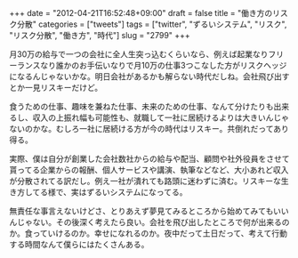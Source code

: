 +++
date = "2012-04-21T16:52:48+09:00"
draft = false
title = "働き方のリスク分散"
categories = ["tweets"]
tags = ["twitter", "ずるいシステム", "リスク", "リスク分散", "働き方", "時代"]
slug = "2799"
+++

月30万の給与で一つの会社に全人生突っ込むくらいなら、例えば起業なりフリーランスなり誰かのお手伝いなりで月10万の仕事3つこなした方がリスクヘッジになるんじゃないかな。明日会社があるかも解らない時代だしね。会社飛び出すとか一見リスキーだけど。

食うための仕事、趣味を兼ねた仕事、未来のための仕事、なんて分けたりも出来るし、収入の上振れ幅も可能性も、就職して一社に居続けるよりは大きいんじゃないのかな。むしろ一社に居続ける方が今の時代はリスキー。共倒れだってあり得る。

実際、僕は自分が創業した会社数社からの給与や配当、顧問や社外役員をさせて貰ってる企業からの報酬、個人サービスや講演、執筆などなど、大小あれど収入が分散されてる訳だし。例え一社が潰れても路頭に迷わずに済む。リスキーな生き方してる様で、実はずるいシステムになってる。

無責任な事言えないけどさ、とりあえず夢見てみるところから始めてみてもいいんじゃない。その後深く考えたら良い。会社を飛び出したところで何が出来るのか。食っていけるのか。幸せになれるのか。夜中だって土日だって、考えて行動する時間なんて僕らにはたくさんある。
